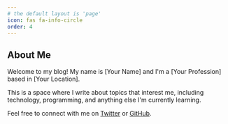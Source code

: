 ```yaml
---
# the default layout is 'page'
icon: fas fa-info-circle
order: 4
---
```


## About Me

Welcome to my blog! My name is [Your Name] and I'm a [Your Profession] based in [Your Location].

This is a space where I write about topics that interest me, including technology, programming, and anything else I'm currently learning.

Feel free to connect with me on [Twitter](https://twitter.com/your_twitter_username) or [GitHub](https://github.com/alfred1137).
